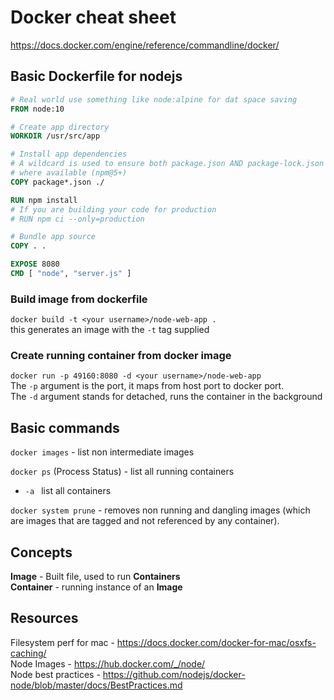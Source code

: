 # Docker cheat sheet
https://docs.docker.com/engine/reference/commandline/docker/

## Basic Dockerfile for nodejs
```Dockerfile
# Real world use something like node:alpine for dat space saving
FROM node:10

# Create app directory
WORKDIR /usr/src/app

# Install app dependencies
# A wildcard is used to ensure both package.json AND package-lock.json are copied
# where available (npm@5+)
COPY package*.json ./

RUN npm install
# If you are building your code for production
# RUN npm ci --only=production

# Bundle app source
COPY . .

EXPOSE 8080
CMD [ "node", "server.js" ]
```

### Build image from dockerfile
`docker build -t <your username>/node-web-app .` <br>
this generates an image with the `-t` tag supplied

### Create running container from docker image
`docker run -p 49160:8080 -d <your username>/node-web-app` <br>
The `-p` argument is the port, it maps from host port to docker port.<br>
The `-d` argument stands for detached, runs the container in the background

## Basic commands

`docker images` - list non intermediate images 

`docker ps` (Process Status) -  list all running containers
- `-a ` list all containers 

`docker system prune` - removes non running and dangling images (which are images that are tagged and not referenced by any container).<br>

## Concepts

**Image** - Built file, used to run **Containers** <br>
**Container** - running instance of an **Image**

## Resources

Filesystem perf for mac - https://docs.docker.com/docker-for-mac/osxfs-caching/ <br>
Node Images - https://hub.docker.com/_/node/ <br>
Node best practices - https://github.com/nodejs/docker-node/blob/master/docs/BestPractices.md